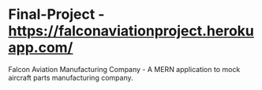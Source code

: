 # Final-Project - https://falconaviationproject.herokuapp.com/
Falcon Aviation Manufacturing Company - A MERN application to mock aircraft parts manufacturing company.
